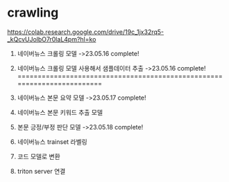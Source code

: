 # crawling
https://colab.research.google.com/drive/19c_1jx32rq5-_kQcvUJolbO7r0laL4pm?hl=ko

1. 네이버뉴스 크롤링 모델 ->23.05.16 complete!
2. 네이버뉴스 크롤링 모델 사용해서 샘플데이터 추출 ->23.05.16 complete!
========================================================================
3. 네이버뉴스 본문 요약 모델 ->23.05.17 complete!

4. 네이버뉴스 본문 키워드 추출 모델
5. 본문 긍정/부정 판단 모델 ->23.05.18 complete!
6. 네이버뉴스 trainset 라벨링
7. 코드 모델로 변환
8. triton server 연결

